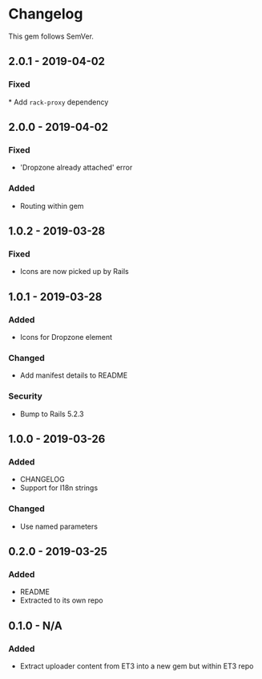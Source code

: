 # Changelog

This gem follows SemVer.

## 2.0.1 - 2019-04-02

### Fixed
* Add `rack-proxy` dependency

## 2.0.0 - 2019-04-02

### Fixed
* 'Dropzone already attached' error

### Added
* Routing within gem

## 1.0.2 - 2019-03-28

### Fixed
* Icons are now picked up by Rails

## 1.0.1 - 2019-03-28

### Added
* Icons for Dropzone element

### Changed
* Add manifest details to README

### Security
* Bump to Rails 5.2.3

## 1.0.0 - 2019-03-26

### Added
* CHANGELOG
* Support for I18n strings

### Changed
* Use named parameters

## 0.2.0 - 2019-03-25

### Added
* README
* Extracted to its own repo

## 0.1.0 - N/A

### Added
* Extract uploader content from ET3 into a new gem but within ET3 repo
